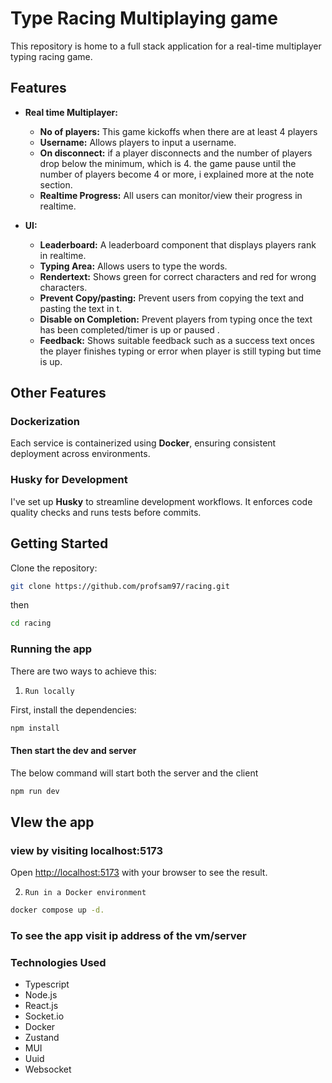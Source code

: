 # Type Racing Multiplaying game

This repository is home to a full stack application for a real-time multiplayer typing racing game. 

## Features

- **Real time Multiplayer:**

  - **No of players:** This game kickoffs when there are at least 4 players
  - **Username:** Allows players to input a username.
  - **On disconnect:** if a player disconnects and the number of players drop below the minimum, which is 4. the game pause until the number of players become 4 or more, i explained more at the note section.
  - **Realtime Progress:** All users can monitor/view their progress in realtime.

- **UI:**

  - **Leaderboard:** A leaderboard component that displays players rank in realtime.
  - **Typing Area:** Allows users to type the words.
  - **Rendertext:** Shows green for correct characters and red for wrong characters.
  - **Prevent Copy/pasting:** Prevent users from copying the text and pasting the text in t.
  - **Disable on Completion:** Prevent players from typing once the text has been completed/timer is up or paused .
  - **Feedback:** Shows suitable feedback such as a success text onces the player finishes typing or error when player is still typing but time is up.

## Other Features

### Dockerization

Each service is containerized using **Docker**, ensuring consistent deployment across environments.

### Husky for Development

I've set up **Husky** to streamline development workflows. It enforces code quality checks and runs tests before commits.

## Getting Started
Clone the repository:

```bash
git clone https://github.com/profsam97/racing.git
```
then 
```bash
cd racing
```
### Running the app

There are two ways to achieve this:
1. `Run locally`

First, install the dependencies:
```bash
npm install
```

#### Then start the dev and server

The below command will start both the server and the client
```bash
npm run dev 
```
## VIew the app
### view by visiting localhost:5173
Open [http://localhost:5173](http://localhost:5173) with your browser to see the result.

2. `Run in a Docker environment`

```bash
docker compose up -d.
```
### To see the app visit ip address of the vm/server

### Technologies Used

- Typescript
- Node.js
- React.js
- Socket.io 
- Docker
- Zustand
- MUI
- Uuid
- Websocket


